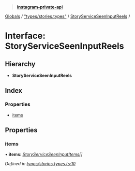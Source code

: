 > **[instagram-private-api](../README.md)**

[Globals](../README.md) / ["types/stories.types"](../modules/_types_stories_types_.md) / [StoryServiceSeenInputReels](_types_stories_types_.storyserviceseeninputreels.md) /

# Interface: StoryServiceSeenInputReels

## Hierarchy

* **StoryServiceSeenInputReels**

## Index

### Properties

* [items](_types_stories_types_.storyserviceseeninputreels.md#items)

## Properties

###  items

• **items**: *[StoryServiceSeenInputItems](_types_stories_types_.storyserviceseeninputitems.md)[]*

*Defined in [types/stories.types.ts:10](https://github.com/dilame/instagram-private-api/blob/01eb399/src/types/stories.types.ts#L10)*